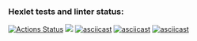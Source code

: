 ### Hexlet tests and linter status:
[![Actions Status](https://github.com/OlesiaTrap/frontend-project-44/workflows/hexlet-check/badge.svg)](https://github.com/OlesiaTrap/frontend-project-44/actions)
<a href="https://codeclimate.com/github/OlesiaTrap/frontend-project-44/maintainability"><img src="https://api.codeclimate.com/v1/badges/5974e46395839b341d85/maintainability" /></a>
[![asciicast](https://asciinema.org/a/ZDRWshezMLEyMCWKw6wyCvgXW.svg)](https://asciinema.org/a/ZDRWshezMLEyMCWKw6wyCvgXW)
[![asciicast](https://asciinema.org/a/Bpqxw1unoSSjdjiXoOaV8LCch.svg)](https://asciinema.org/a/Bpqxw1unoSSjdjiXoOaV8LCch)
[![asciicast](https://asciinema.org/a/SbvTTzyLOgzEvCgT3bHqBoQac.svg)](https://asciinema.org/a/SbvTTzyLOgzEvCgT3bHqBoQac)
